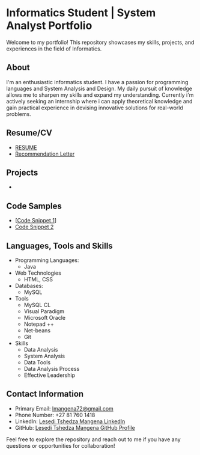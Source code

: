 # Informatics Student | System Analyst Portfolio

Welcome to my portfolio! This repository showcases my skills, projects, and experiences in the field of Informatics.

## About
I'm an enthusiastic informatics student. I have a passion for programming languages and System Analysis and Design. My daily pursuit of knowledge allows me to sharpen my skills and expand my understanding. Currently i'm actively seeking an internship where i can apply theoretical knowledge and gain practical experience in devising innovative solutions for real-world problems.

## Resume/CV <a name="resume"></a>
- [RESUME](<LT MANGENA RESUME.pdf>)
- [Recommendation Letter](<Recommendation Letter.pdf>)

## Projects <a name="projects"></a>

-

## Code Samples <a name="code-samples"></a>

- [[Code Snippet 1](#)]
- [Code Snippet 2](#)

## Languages, Tools and Skills <a name="skills-and-technologies"></a>

- Programming Languages: 
  - Java
- Web Technologies 
  - HTML, CSS
- Databases: 
  - MySQL
- Tools
  - MySQL CL
  - Visual Paradigm
  - Microsoft Oracle
  - Notepad ++
  - Net-beans
  - Git
- Skills
  - Data Analysis
  - System Analysis
  - Data Tools
  - Data Analysis Process
  - Effective Leadership

## Contact Information <a name="contact-information"></a>

- Primary Email: lmangena72@gmail.com
- Phone Number: +27 81 760 1418
- LinkedIn: [Lesedi Tshedza Mangena LinkedIn](https://www.linkedin.com/in/lt-mangena/)
- GitHub: [Lesedi Tshedza Mangena GitHub Profile](https://github.com/lmangena72)

Feel free to explore the repository and reach out to me if you have any questions or opportunities for collaboration!
